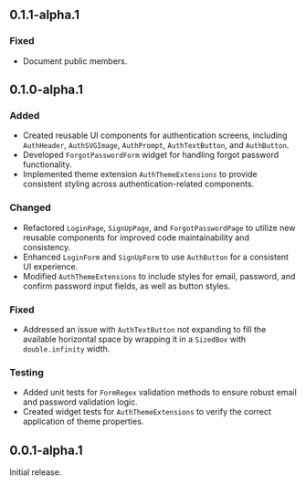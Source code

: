 ## 0.1.1-alpha.1

### Fixed
- Document public members.

## 0.1.0-alpha.1

### Added
- Created reusable UI components for authentication screens, including `AuthHeader`, `AuthSVGImage`, `AuthPrompt`, `AuthTextButton`, and `AuthButton`.
- Developed `ForgotPasswordForm` widget for handling forgot password functionality.
- Implemented theme extension `AuthThemeExtensions` to provide consistent styling across authentication-related components.

### Changed
- Refactored `LoginPage`, `SignUpPage`, and `ForgotPasswordPage` to utilize new reusable components for improved code maintainability and consistency.
- Enhanced `LoginForm` and `SignUpForm` to use `AuthButton` for a consistent UI experience.
- Modified `AuthThemeExtensions` to include styles for email, password, and confirm password input fields, as well as button styles.

### Fixed
- Addressed an issue with `AuthTextButton` not expanding to fill the available horizontal space by wrapping it in a `SizedBox` with `double.infinity` width.

### Testing
- Added unit tests for `FormRegex` validation methods to ensure robust email and password validation logic.
- Created widget tests for `AuthThemeExtensions` to verify the correct application of theme properties.

## 0.0.1-alpha.1

Initial release.
